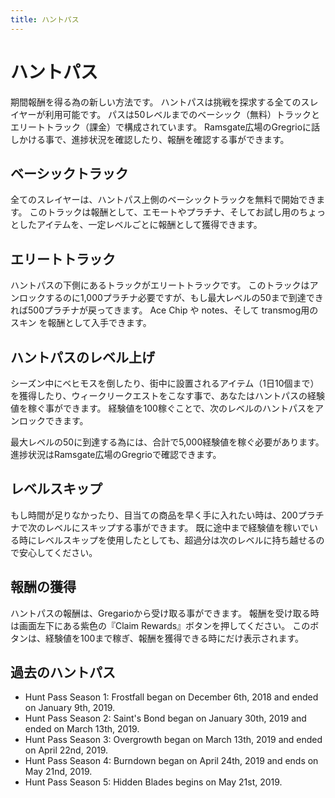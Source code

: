 ```yaml
---
title: ハントパス
---
```

# ハントパス

期間報酬を得る為の新しい方法です。
ハントパスは挑戦を探求する全てのスレイヤーが利用可能です。
パスは50レベルまでのベーシック（無料）トラックとエリートトラック（課金）で構成されています。
Ramsgate広場のGregrioに話しかける事で、進捗状況を確認したり、報酬を確認する事ができます。

## ベーシックトラック

全てのスレイヤーは、ハントパス上側のベーシックトラックを無料で開始できます。
このトラックは報酬として、エモートやプラチナ、そしてお試し用のちょっとしたアイテムを、一定レベルごとに報酬として獲得できます。

## エリートトラック

ハントパスの下側にあるトラックがエリートトラックです。
このトラックはアンロックするのに1,000プラチナ必要ですが、もし最大レベルの50まで到達できれば500プラチナが戻ってきます。
Ace Chip や notes、そして transmog用のスキン を報酬として入手できます。


## ハントパスのレベル上げ

シーズン中にベヒモスを倒したり、街中に設置されるアイテム（1日10個まで）を獲得したり、ウィークリークエストをこなす事で、あなたはハントパスの経験値を稼ぐ事ができます。
経験値を100稼ぐことで、次のレベルのハントパスをアンロックできます。
最大レベルの50に到達する為には、合計で5,000経験値を稼ぐ必要があります。
進捗状況はRamsgate広場のGregrioで確認できます。⠀


## レベルスキップ

もし時間が足りなかったり、目当ての商品を早く手に入れたい時は、200プラチナで次のレベルにスキップする事ができます。
既に途中まで経験値を稼いでいる時にレベルスキップを使用したとしても、超過分は次のレベルに持ち越せるので安心してください。


## 報酬の獲得

ハントパスの報酬は、Gregarioから受け取る事ができます。
報酬を受け取る時は画面左下にある紫色の『Claim Rewards』ボタンを押してください。
このボタンは、経験値を100まで稼ぎ、報酬を獲得できる時にだけ表示されます。


## 過去のハントパス

- Hunt Pass Season 1: Frostfall began on December 6th, 2018 and ended on January 9th, 2019.
- Hunt Pass Season 2: Saint's Bond began on January 30th, 2019 and ended on March 13th, 2019.
- Hunt Pass Season 3: Overgrowth began on March 13th, 2019 and ended on April 22nd, 2019.
- Hunt Pass Season 4: Burndown began on April 24th, 2019 and ends on May 21nd, 2019.
- Hunt Pass Season 5: Hidden Blades begins on May 21st, 2019.
